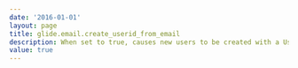 ```yaml
---
date: '2016-01-01'
layout: page
title: glide.email.create_userid_from_email
description: When set to true, causes new users to be created with a UserID that matches their email address instead of firstname.lastname. This helps create unique UserIDs when two users with the same name send emails to an instance. Also changes the behavior of gs.createUser() to match the entire email address of the user (including the domain name), instead of just the first part of the email in front of the @-sign. 
value: true 
---
```

